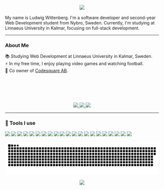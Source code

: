 <p align="center">
 <img src="https://capsule-render.vercel.app/api?type=waving&color=gradient&height=200&section=header&text=Welcome!&fontSize=40&fontAlign=50&animation=fadeIn"/>
</p>

My name is Ludwig Wittenberg. I'm a software developer and second-year Web Development student from Nybro, Sweden. Currently, I'm studying at Linnaeus University in Kalmar, focusing on full-stack development.

---

### About Me
📚 Studying Web Development at Linnaeus University in Kalmar, Sweden.    
⚡ In my free time, I enjoy playing video games and watching football.     
💼 Co owner of [Codesquare AB](https://codesquare.dev/).

<br>
<br>
<br>
<br>

<p align="center">
  <a href="https://www.linkedin.com/in/ludwig-wittenberg-a08043257/">
    <img height="50" src="https://user-images.githubusercontent.com/46517096/166973395-19676cd8-f8ec-4abf-83ff-da8243505b82.png"/>
  </a>
  <a href="https://x.com/Witt3N_">
    <img height="50" src="https://user-images.githubusercontent.com/46517096/166974271-91dfa250-d70b-4cb9-8707-f1bda1b708c3.png"/>
  </a>
  <a href="https://www.instagram.com/ludwiigw/">
    <img height="50" src="https://user-images.githubusercontent.com/46517096/166974368-9798f39f-1f46-499c-b14e-81f0a3f83a06.png"/>
  </a>
</p>


---

### 🚀  Tools I use
<p align="left">
<img src="https://cdn.jsdelivr.net/gh/devicons/devicon@latest/icons/javascript/javascript-original.svg" height="45" />
<img src="https://cdn.jsdelivr.net/gh/devicons/devicon@latest/icons/typescript/typescript-original.svg" height="45" />       
<img src="https://cdn.jsdelivr.net/gh/devicons/devicon@latest/icons/nextjs/nextjs-original.svg" height="45" />
<img src="https://cdn.jsdelivr.net/gh/devicons/devicon@latest/icons/react/react-original.svg" height="45" />
<img src="https://cdn.jsdelivr.net/gh/devicons/devicon@latest/icons/python/python-original.svg" height="45" />
<img src="https://cdn.jsdelivr.net/gh/devicons/devicon@latest/icons/java/java-original.svg" height="45" />
<img src="https://cdn.jsdelivr.net/gh/devicons/devicon@latest/icons/html5/html5-original.svg" height="45" />
<img src="https://cdn.jsdelivr.net/gh/devicons/devicon@latest/icons/tailwindcss/tailwindcss-original.svg" height="45" />
<img src="https://cdn.jsdelivr.net/gh/devicons/devicon@latest/icons/express/express-original-wordmark.svg" height="45" />
<img src="https://cdn.jsdelivr.net/gh/devicons/devicon@latest/icons/nodejs/nodejs-original-wordmark.svg" height="45" />
<img src="https://cdn.jsdelivr.net/gh/devicons/devicon@latest/icons/flutter/flutter-original.svg" height="45" />
<img src="https://cdn.jsdelivr.net/gh/devicons/devicon@latest/icons/digitalocean/digitalocean-original-wordmark.svg" height="45" />
<img src="https://cdn.jsdelivr.net/gh/devicons/devicon@latest/icons/nginx/nginx-original.svg" height="45" />
<img src="https://cdn.jsdelivr.net/gh/devicons/devicon@latest/icons/mongodb/mongodb-original-wordmark.svg" height="45" />
<img src="https://cdn.jsdelivr.net/gh/devicons/devicon@latest/icons/docker/docker-original-wordmark.svg" height="45" />
<img src="https://cdn.jsdelivr.net/gh/devicons/devicon@latest/icons/postman/postman-original.svg" height="45" />
<img src="https://cdn.jsdelivr.net/gh/devicons/devicon@latest/icons/godot/godot-original-wordmark.svg" height="45" />
<img src="https://cdn.jsdelivr.net/gh/devicons/devicon@latest/icons/firebase/firebase-original.svg" height="45" />
<img src="https://cdn.jsdelivr.net/gh/devicons/devicon@latest/icons/npm/npm-original-wordmark.svg" height="45" />
<img src="https://cdn.jsdelivr.net/gh/devicons/devicon@latest/icons/bash/bash-original.svg" height="45" />
<img src="https://cdn.jsdelivr.net/gh/devicons/devicon@latest/icons/ubuntu/ubuntu-original.svg" height="45" />
</p>

<div align="center">
  <picture>
   <source media="(prefers-color-scheme: dark)" srcset="https://raw.githubusercontent.com/LudwigWittenberg/LudwigWittenberg/output/github-snake-dark.svg" />
   <source media="(prefers-color-scheme: light)" srcset="https://raw.githubusercontent.com/LudwigWittenberg/LudwigWittenberg/output/github-snake.svg" />
   <img alt="github-snake" src="https://raw.githubusercontent.com/LudwigWittenberg/LudwigWittenberg/output/github-snake.svg" />
 </picture>
</div>

<p align="center">
 <img src="https://capsule-render.vercel.app/api?type=waving&color=gradient&height=100&section=footer"/>
</p>
